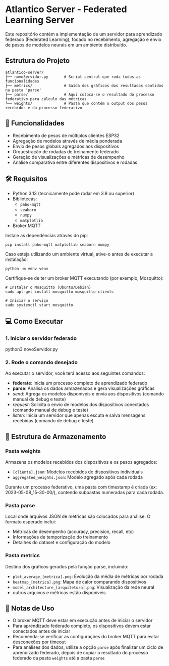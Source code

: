 # Atlantico Server - Federated Learning Server

Este repositório contém a implementação de um servidor para aprendizado federado (Federated Learning), focado no recebimento, agregação e envio de pesos de modelos neurais em um ambiente distribuído.

## Estrutura do Projeto

```
atlantico-server/
├── novoServidor.py       # Script central que roda todos as funcionalidades
├── metrics/              # Saída dos gráficos dos resultados contidos na pasta 'parse'
├── parse/                # Aqui coloca-se o resultado do processo federativo para cálculo das métricas 
└── weights/              # Pasta que contém o output dos pesos recebidos e do processo federativo     
```

## 🚀 Funcionalidades

- Recebimento de pesos de múltiplos clientes ESP32
- Agregação de modelos através de média ponderada
- Envio de pesos globais agregados aos dispositivos
- Orquestração de rodadas de treinamento federado
- Geração de visualizações e métricas de desempenho
- Análise comparativa entre diferentes dispositivos e rodadas

## 🛠️ Requisitos

- Python 3.13 (tecnicamente pode rodar em 3.8 ou superior)
- Bibliotecas:
  - `paho-mqtt`
  - `seaborn`
  - `numpy`
  - `matplotlib`
- Broker MQTT


Instale as dependências através do pip:

```
pip install paho-mqtt matplotlib seaborn numpy
```

Caso esteja utilizando um ambiente virtual, ative-o antes de executar a instalação:

```
python -m venv venv
```

Certifique-se de ter um broker MQTT executando (por exemplo, Mosquitto):

```
# Instalar o Mosquitto (Ubuntu/Debian)
sudo apt-get install mosquitto mosquitto-clients

# Iniciar o serviço
sudo systemctl start mosquitto
```

## 💻 Como Executar

### 1. Iniciar o servidor federado

python3 novoServidor.py

### 2. Rode o comando desejado

Ao executar o servidor, você terá acesso aos seguintes comandos:

- **federate**: Inicia um processo completo de aprendizado federado
- **parse**: Analisa os dados armazenados e gera visualizações gráficas
- *send*: Agrega os modelos disponíveis e envia aos dispositivos (comando manual de debug e teste)
- *request*: Solicita o envio de modelos dos dispositivos conectados (comando manual de debug e teste)
- *listen*: Inicia um servidor que apenas escuta e salva mensagens recebidas (comando de debug e teste)


## 📁 Estrutura de Armazenamento

### Pasta weights
Armazena os modelos recebidos dos dispositivos e os pesos agregados:

- `[cliente].json`: Modelos recebidos de dispositivos individuais
- `aggregated_weights.json`: Modelo agregado após cada rodada

Durante um processo federativo, uma pasta com timestamp é criada (ex: 2023-05-08_15-30-00/), contendo subpastas numeradas para cada rodada.

### Pasta parse
Local onde arquivos JSON de métricas são colocados para análise. O formato esperado inclui:

- Métricas de desempenho (accuracy, precision, recall, etc)
- Informações de temporização do treinamento
- Detalhes do dataset e configuração do modelo

### Pasta metrics
Destino dos gráficos gerados pela função parse, incluindo:

- `plot_average_[metrica].png`: Evolução da média de métricas por rodada
- `heatmap_[metrica].png`: Mapa de calor comparando dispositivos
- `model_architecture_[arquitetura].png`: Visualização da rede neural
- outros arquivos e métricas estão disponíveis

## 📝 Notas de Uso
- O broker MQTT deve estar em execução antes de iniciar o servidor
- Para aprendizado federado completo, os dispositivos devem estar conectados antes de iniciar
- Recomenda-se verificar as configurações do broker MQTT para evitar desconexões por timeout
- Para análises dos dados, utilize a opção `parse` após finalizar um ciclo de aprendizado federado, depois de copiar o resultado do processo federado da pasta `weights` até a pasta `parse`